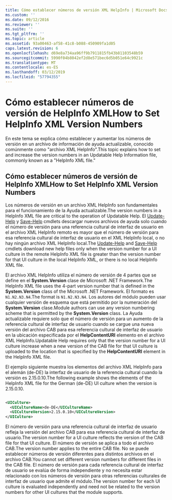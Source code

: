 ```yaml
---
title: Cómo establecer números de versión XML HelpInfo | Microsoft Docs
ms.custom: ''
ms.date: 09/12/2016
ms.reviewer: ''
ms.suite: ''
ms.tgt_pltfrm: ''
ms.topic: article
ms.assetid: 93a00463-af58-41c8-b088-450909fa1d05
caps.latest.revision: 6
ms.openlocfilehash: d69e8a734aa96ff9b7911815fb43b81103548b59
ms.sourcegitcommit: 5990f04b8042ef2d8e571bec6d5b051e64c9921c
ms.translationtype: MT
ms.contentlocale: es-ES
ms.lasthandoff: 03/12/2019
ms.locfileid: "57794355"
---
```

# <a name="how-to-set-helpinfo-xml-version-numbers"></a><span data-ttu-id="2dda7-102">Cómo establecer números de versión de HelpInfo XML</span><span class="sxs-lookup"><span data-stu-id="2dda7-102">How to Set HelpInfo XML Version Numbers</span></span>

<span data-ttu-id="2dda7-103">En este tema se explica cómo establecer y aumentar los números de versión en un archivo de información de ayuda actualizable, conocido comúnmente como "archivo XML HelpInfo".</span><span class="sxs-lookup"><span data-stu-id="2dda7-103">This topic explains how to set and increase the version numbers in an Updatable Help Information file, commonly known as a "HelpInfo XML file."</span></span>

## <a name="how-to-set-helpinfo-xml-version-numbers"></a><span data-ttu-id="2dda7-104">Cómo establecer números de versión de HelpInfo XML</span><span class="sxs-lookup"><span data-stu-id="2dda7-104">How to Set HelpInfo XML Version Numbers</span></span>

<span data-ttu-id="2dda7-105">Los números de versión en un archivo XML HelpInfo son fundamentales para el funcionamiento de la Ayuda actualizable.</span><span class="sxs-lookup"><span data-stu-id="2dda7-105">The version numbers in a HelpInfo XML file are critical to the operation of Updatable Help.</span></span> <span data-ttu-id="2dda7-106">El [Update-Help](/powershell/module/Microsoft.PowerShell.Core/Update-Help) y [Save-Help](/powershell/module/Microsoft.PowerShell.Core/Update-Help) cmdlets descargar nuevos archivos de ayuda solo cuando el número de versión para una referencia cultural de interfaz de usuario en el archivo XML HelpInfo remoto es mayor que el número de versión para esa referencia cultural de interfaz de usuario en el XML HelpInfo local, o no hay ningún archivo XML HelpInfo local.</span><span class="sxs-lookup"><span data-stu-id="2dda7-106">The [Update-Help](/powershell/module/Microsoft.PowerShell.Core/Update-Help) and [Save-Help](/powershell/module/Microsoft.PowerShell.Core/Update-Help) cmdlets download new help files only when the version number for a UI culture in the remote HelpInfo XML file is greater than the version number for that UI culture in the local HelpInfo XML, or there is no local HelpInfo XML file.</span></span>

<span data-ttu-id="2dda7-107">El archivo XML HelpInfo utiliza el número de versión de 4 partes que se define en el **System.Version** clase de Microsoft .NET Framework.</span><span class="sxs-lookup"><span data-stu-id="2dda7-107">The HelpInfo XML file uses the 4-part version number that is defined in the **System.Version** class of the Microsoft .NET Framework.</span></span> <span data-ttu-id="2dda7-108">El formato es `N1.N2.N3.N4`.</span><span class="sxs-lookup"><span data-stu-id="2dda7-108">The format is `N1.N2.N3.N4`.</span></span> <span data-ttu-id="2dda7-109">Los autores del módulo pueden usar cualquier versión de esquema que está permitido por la numeración del **System.Version** clase.</span><span class="sxs-lookup"><span data-stu-id="2dda7-109">Module authors can use any version numbering scheme that is permitted by the **System.Version** class.</span></span> <span data-ttu-id="2dda7-110">La Ayuda actualizable requiere solo que el número de versión para un aumento de la referencia cultural de interfaz de usuario cuando se cargue una nueva versión del archivo CAB para esa referencia cultural de interfaz de usuario en la ubicación especificada por el **HelpContentURI** elemento en el archivo XML HelpInfo.</span><span class="sxs-lookup"><span data-stu-id="2dda7-110">Updatable Help requires only that the version number for a UI culture increase when a new version of the CAB file for that UI culture is uploaded to the location that is specified by the **HelpContentURI** element in the HelpInfo XML file.</span></span>

<span data-ttu-id="2dda7-111">El ejemplo siguiente muestra los elementos del archivo XML HelpInfo para el alemán (de-DE) la interfaz de usuario de la referencia cultural cuando la versión es 2.15.0.10.</span><span class="sxs-lookup"><span data-stu-id="2dda7-111">The following example shows the elements of the HelpInfo XML file for the German (de-DE) UI culture when the version is 2.15.0.10.</span></span>

```xml

<UICulture>
  <UICultureName>de-DE</UICultureName>
  <UICultureVersion>2.15.0.10</UICultureVersion>
</UICulture>
```

<span data-ttu-id="2dda7-112">El número de versión para una referencia cultural de interfaz de usuario refleja la versión del archivo CAB para esa referencia cultural de interfaz de usuario.</span><span class="sxs-lookup"><span data-stu-id="2dda7-112">The version number for a UI culture reflects the version of the CAB file for that UI culture.</span></span> <span data-ttu-id="2dda7-113">El número de versión se aplica a todo el archivo CAB.</span><span class="sxs-lookup"><span data-stu-id="2dda7-113">The version number applies to the entire CAB file.</span></span> <span data-ttu-id="2dda7-114">No se puede establecer números de versión diferentes para distintos archivos en el archivo CAB.</span><span class="sxs-lookup"><span data-stu-id="2dda7-114">You cannot set different version numbers for different files in the CAB file.</span></span> <span data-ttu-id="2dda7-115">El número de versión para cada referencia cultural de interfaz de usuario se evalúa de forma independiente y no necesita estar relacionado con los números de versión para otras referencias culturales de interfaz de usuario que admite el módulo.</span><span class="sxs-lookup"><span data-stu-id="2dda7-115">The version number for each UI culture is evaluated independently and need not be related to the version numbers for other UI cultures that the module supports.</span></span>